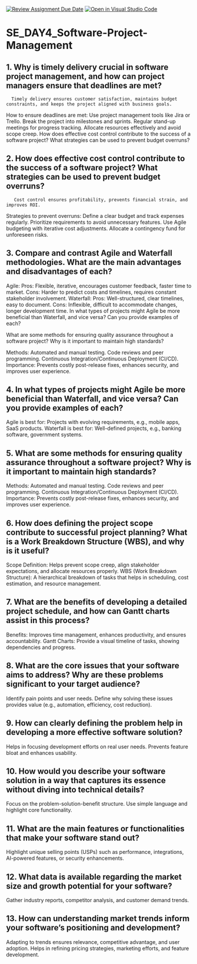 [![Review Assignment Due Date](https://classroom.github.com/assets/deadline-readme-button-22041afd0340ce965d47ae6ef1cefeee28c7c493a6346c4f15d667ab976d596c.svg)](https://classroom.github.com/a/9pw6JKcu)
[![Open in Visual Studio Code](https://classroom.github.com/assets/open-in-vscode-2e0aaae1b6195c2367325f4f02e2d04e9abb55f0b24a779b69b11b9e10269abc.svg)](https://classroom.github.com/online_ide?assignment_repo_id=18386306&assignment_repo_type=AssignmentRepo)
# SE_DAY4_Software-Project-Management
## 1. Why is timely delivery crucial in software project management, and how can project managers ensure that deadlines are met?
      Timely delivery ensures customer satisfaction, maintains budget constraints, and keeps the project aligned with business goals.
How to ensure deadlines are met:
Use project management tools like Jira or Trello.
Break the project into milestones and sprints.
Regular stand-up meetings for progress tracking.
Allocate resources effectively and avoid scope creep.
How does effective cost control contribute to the success of a software project? What strategies can be used to prevent budget overruns?


## 2. How does effective cost control contribute to the success of a software project? What strategies can be used to prevent budget overruns?

       Cost control ensures profitability, prevents financial strain, and improves ROI.
Strategies to prevent overruns:
Define a clear budget and track expenses regularly.
Prioritize requirements to avoid unnecessary features.
Use Agile budgeting with iterative cost adjustments.
Allocate a contingency fund for unforeseen risks.
## 3. Compare and contrast Agile and Waterfall methodologies. What are the main advantages and disadvantages of each?
Agile:
Pros: Flexible, iterative, encourages customer feedback, faster time to market.
Cons: Harder to predict costs and timelines, requires constant stakeholder involvement.
Waterfall:
Pros: Well-structured, clear timelines, easy to document.
Cons: Inflexible, difficult to accommodate changes, longer development time.
In what types of projects might Agile be more beneficial than Waterfall, and vice versa? Can you provide examples of each?


What are some methods for ensuring quality assurance throughout a software project? Why is it important to maintain high standards?

Methods:
Automated and manual testing.
Code reviews and peer programming.
Continuous Integration/Continuous Deployment (CI/CD).
Importance:
Prevents costly post-release fixes, enhances security, and improves user experience.
## 4. In what types of projects might Agile be more beneficial than Waterfall, and vice versa? Can you provide examples of each?
Agile is best for:
Projects with evolving requirements, e.g., mobile apps, SaaS products.
Waterfall is best for:
Well-defined projects, e.g., banking software, government systems.
## 5. What are some methods for ensuring quality assurance throughout a software project? Why is it important to maintain high standards?
Methods:
Automated and manual testing.
Code reviews and peer programming.
Continuous Integration/Continuous Deployment (CI/CD).
Importance:
Prevents costly post-release fixes, enhances security, and improves user experience.
## 6. How does defining the project scope contribute to successful project planning? What is a Work Breakdown Structure (WBS), and why is it useful?
Scope Definition: Helps prevent scope creep, align stakeholder expectations, and allocate resources properly.
WBS (Work Breakdown Structure): A hierarchical breakdown of tasks that helps in scheduling, cost estimation, and resource management.
## 7. What are the benefits of developing a detailed project schedule, and how can Gantt charts assist in this process?
Benefits: Improves time management, enhances productivity, and ensures accountability.
Gantt Charts: Provide a visual timeline of tasks, showing dependencies and progress.
## 8. What are the core issues that your software aims to address? Why are these problems significant to your target audience?
Identify pain points and user needs.
Define why solving these issues provides value (e.g., automation, efficiency, cost reduction).
## 9. How can clearly defining the problem help in developing a more effective software solution?
Helps in focusing development efforts on real user needs.
Prevents feature bloat and enhances usability.
## 10. How would you describe your software solution in a way that captures its essence without diving into technical details?
Focus on the problem-solution-benefit structure.
Use simple language and highlight core functionality.
## 11. What are the main features or functionalities that make your software stand out?
Highlight unique selling points (USPs) such as performance, integrations, AI-powered features, or security enhancements.
## 12. What data is available regarding the market size and growth potential for your software?
Gather industry reports, competitor analysis, and customer demand trends.
## 13. How can understanding market trends inform your software’s positioning and development?
Adapting to trends ensures relevance, competitive advantage, and user adoption.
Helps in refining pricing strategies, marketing efforts, and feature development.
